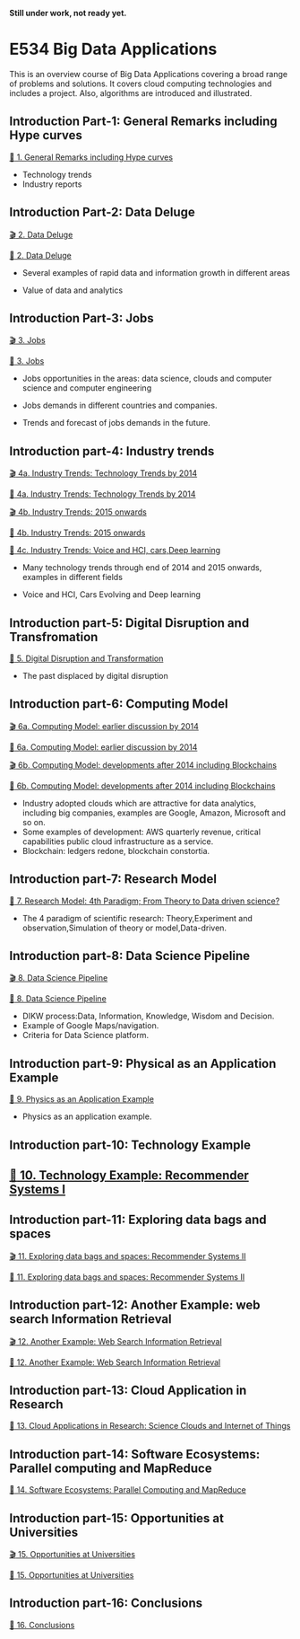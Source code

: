 
**Still under work, not ready yet.**
# E534 Big Data Applications

This is an overview course of Big Data Applications covering a broad range of problems and solutions. It covers cloud computing technologies and includes a project. Also, algorithms are introduced and illustrated.

## Introduction Part-1: General Remarks including Hype curves
[:scroll: 1. General Remarks including Hype curves](https://drive.google.com/open?id=0B1YZSKYkpykjeEdNcXBySU40dGc)

- Technology trends
- Industry reports

## Introduction Part-2: Data Deluge
[:clapper: 2. Data Deluge](https://drive.google.com/open?id=0B1YZSKYkpykjYkNlVWQzeE8yRTg)

[:scroll: 2. Data Deluge](https://drive.google.com/open?id=0B1YZSKYkpykjTkVXLXhXbTlVVjQ)

- Several examples of rapid data and information growth in different areas

- Value of data and analytics
## Introduction Part-3: Jobs
[:clapper: 3. Jobs](https://drive.google.com/open?id=0B1YZSKYkpykjamlVTTBGajA4bU0)

[:scroll: 3. Jobs](https://drive.google.com/open?id=0B1YZSKYkpykjdVZGYVVzNzZtNnM)

- Jobs opportunities in the areas: data science, clouds and computer science and computer engineering

- Jobs demands in different countries and companies.

- Trends and forecast of jobs demands in the future.
## Introduction part-4: Industry trends
[:clapper: 4a. Industry Trends: Technology Trends by 2014](https://drive.google.com/open?id=0B1YZSKYkpykjSEplaTdlQTBVWVE)

[:scroll: 4a. Industry Trends: Technology Trends by 2014](https://drive.google.com/open?id=0B1YZSKYkpykjbkN5OFBYOERWQ3c)

[:clapper: 4b. Industry Trends: 2015 onwards](https://drive.google.com/open?id=0B1YZSKYkpykjbVlUb1FvbnE5LXc)

[:scroll: 4b. Industry Trends: 2015 onwards](https://drive.google.com/open?id=0B1YZSKYkpykjXzg5dXI3eHVHd1U)

[:scroll: 4c. Industry Trends: Voice and HCI, cars,Deep learning](https://drive.google.com/open?id=0B1YZSKYkpykja3RMTmtVVWlQVmc)
- Many technology trends through end of 2014 and 2015 onwards, examples in different fields

- Voice and HCI, Cars Evolving and Deep learning 
## Introduction part-5: Digital Disruption and Transfromation

[:scroll: 5. Digital Disruption and Transformation ](https://drive.google.com/open?id=0B1YZSKYkpykjNE9SYmtJeElhN1U)

- The past displaced by digital disruption
## Introduction part-6: Computing Model
[:clapper: 6a. Computing Model: earlier discussion by 2014](https://drive.google.com/open?id=0B1YZSKYkpykjQS1sNEpOdlh5ZG8)

[:scroll: 6a. Computing Model: earlier discussion by 2014](https://drive.google.com/open?id=0B1YZSKYkpykjQzdRSE1UUG5kaGM)

[:clapper: 6b. Computing Model: developments after 2014 including Blockchains](https://drive.google.com/open?id=0B1YZSKYkpykjQzFQSTBpXzJBa28)

[:scroll: 6b. Computing Model: developments after 2014 including Blockchains](https://drive.google.com/open?id=0B1YZSKYkpykjcTE2a2ExdUt2UzQ)
- Industry adopted clouds which are attractive for data analytics, including big companies, examples are Google, Amazon, Microsoft and so on.
- Some examples of development: AWS quarterly revenue, critical capabilities public cloud infrastructure as a service.
- Blockchain: ledgers redone, blockchain constortia.

## Introduction part-7: Research Model
[:scroll: 7. Research Model: 4th Paradigm; From Theory to Data driven science?](https://drive.google.com/open?id=0B1YZSKYkpykjWXNtTnYxVGR2ZUE)
- The 4 paradigm of scientific research: Theory,Experiment and observation,Simulation of theory or model,Data-driven.
## Introduction part-8: Data Science Pipeline
 [:clapper: 8. Data Science Pipeline](https://drive.google.com/open?id=0B1YZSKYkpykjbWxXMVBETms0WEU)
 
 [:scroll: 8. Data Science Pipeline](https://drive.google.com/open?id=0B1YZSKYkpykjUVplV1kwVFpkRlE)
- DIKW process:Data, Information, Knowledge, Wisdom and Decision.
- Example of Google Maps/navigation. 
- Criteria for Data Science platform.
## Introduction part-9: Physical as an Application Example 
 [:scroll: 9. Physics as an Application Example](https://drive.google.com/open?id=0B1YZSKYkpykjSDFmdnVhTWxUVVk)
 - Physics as an application example.
## Introduction part-10: Technology Example
 [:scroll: 10. Technology Example: Recommender Systems I](https://drive.google.com/open?id=0B1YZSKYkpykjd09FN3ZnWEFsQlk)
 -
## Introduction part-11: Exploring data bags and spaces
 [:clapper: 11. Exploring data bags and spaces: Recommender Systems II](https://drive.google.com/open?id=0B1YZSKYkpykjOXIxTS00NXRJdms)
 
 [:scroll: 11. Exploring data bags and spaces: Recommender Systems II](https://drive.google.com/open?id=0B1YZSKYkpykjd0d4OWdqRThKaEk)
## Introduction part-12: Another Example: web search Information Retrieval
 [:clapper: 12. Another Example: Web Search Information Retrieval](https://drive.google.com/open?id=0B1YZSKYkpykjamJLNTZvYndyN2M)
 
 [:scroll: 12. Another Example: Web Search Information Retrieval](https://drive.google.com/open?id=0B1YZSKYkpykjM0ZIeWgwMkhkcmM)
## Introduction part-13: Cloud Application in Research
 [:scroll: 13. Cloud Applications in Research: Science Clouds and Internet of Things](https://drive.google.com/open?id=0B1YZSKYkpykjODk2V19LX1Bxc2c)
## Introduction part-14: Software Ecosystems: Parallel computing and MapReduce
 [:scroll: 14. Software Ecosystems: Parallel Computing and MapReduce](https://drive.google.com/open?id=0B1YZSKYkpykjNTZhcllDMmJ4NGM)
## Introduction part-15: Opportunities at Universities
 [:clapper: 15. Opportunities at Universities](https://drive.google.com/open?id=0B1YZSKYkpykjT3lCcFlkT0NSRUk)
 
 [:scroll: 15. Opportunities at Universities](https://drive.google.com/open?id=0B1YZSKYkpykjZ1RrZEtaSjNiS0U)
## Introduction part-16: Conclusions
 [:scroll: 16. Conclusions](https://drive.google.com/open?id=0B1YZSKYkpykjWC02RzVtRVZaZjQ)
